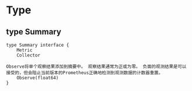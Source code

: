 # Type #
## type Summary ##
```
type Summary interface {
	Metric
	Collector

Observe将单个观察结果添加到摘要中。 观察结果通常为正或为零。 负面的观测结果是可以接受的，但会阻止当前版本的Prometheus正确地检测到观测数据的计数器重置。 
	Observe(float64)
}
```
